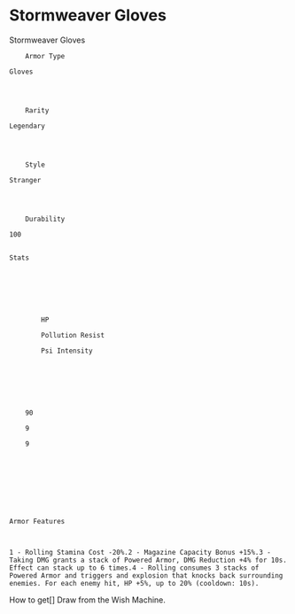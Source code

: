 # Stormweaver Gloves

Stormweaver Gloves


	
		
		
	
	



	
		Armor Type
	
	Gloves



	
		Rarity
	
	Legendary



	
		Style
	
	Stranger



	
		Durability
	
	100


	Stats

	
	
	
	
		
		
			HP
		
			Pollution Resist
		
			Psi Intensity
		
		
	
	
	
	
	
		90
	
		9
	
		9
	
	
	






	Armor Features


	
	1 - Rolling Stamina Cost -20%.2 - Magazine Capacity Bonus +15%.3 - Taking DMG grants a stack of Powered Armor, DMG Reduction +4% for 10s. Effect can stack up to 6 times.4 - Rolling consumes 3 stacks of Powered Armor and triggers and explosion that knocks back surrounding enemies. For each enemy hit, HP +5%, up to 20% (cooldown: 10s).







How to get[]
Draw from the Wish Machine.
